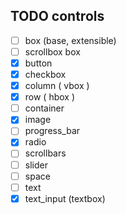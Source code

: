 
## TODO controls
- [ ] box (base, extensible)
- [ ] scrollbox box
- [X] button
- [x] checkbox
- [X] column ( vbox )
- [x] row ( hbox )
- [ ] container
- [x] image
- [ ] progress_bar
- [x] radio
- [ ] scrollbars
- [ ] slider
- [ ] space
- [ ] text
- [X] text_input (textbox)
